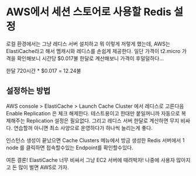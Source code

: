 # AWS에서 세션 스토어로 사용할 Redis 설정
로컬 환경에서는 그냥 레디스 서버 설치하고 뭐 이렇게 저렇게 했는데, AWS는 ElastiCache라고 해서 멤캐시와 레디스를 손쉽게 제공한다. 일단 가격이 t2.micro 가격을 확인해보니 시간당 $0.017불 한달로 계산해보니 가격이 후덜덜하다...

한달 720시간 * $0.017 = 12.24불 

## 설정하는 방법
AWS console > ElastiCache > Launch Cache Cluster 에서 레디스로 고른다음 Enable Replication 은 체크 해제한다. 테스트용이고 한대만 붙일꺼니까 자동으로 복제해주는 Replication 설정은 필요없다. 그리고 레디스 서버 한달로 계산하면 무지 비싸다. 연습할꺼 아니면 최소 사양으로 운영하다가 하나씩 늘리는게 좋다. 

인스턴스 생성이 끝났으면 Cache Clusters 메뉴에서 방금 생성한 Redis 서버에서  1 node 를 클릭하면 접속할수있는 Endpoint를 확인할수있다. 

여튼 결론! ElastiCache 너무 비싸서 그냥 EC2 서버에 때려박자! 나중에 사용자 많아지고 돈 많이 벌면 AWS로 가자. 

